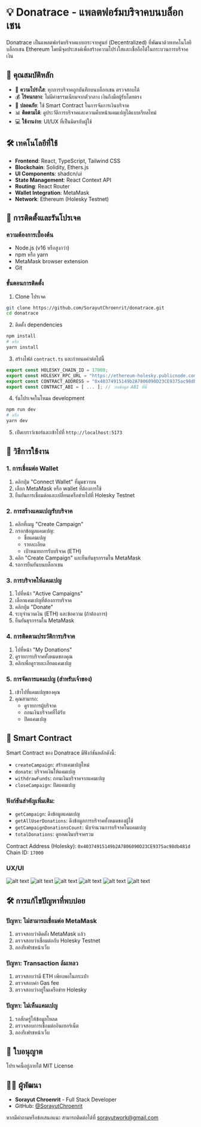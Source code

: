 # 💡 Donatrace - แพลตฟอร์มบริจาคบนบล็อกเชน

Donatrace เป็นแพลตฟอร์มบริจาคแบบกระจายศูนย์ (Decentralized) ที่พัฒนาด้วยเทคโนโลยีบล็อกเชน Ethereum โดยมีจุดประสงค์เพื่อสร้างความโปร่งใสและเชื่อถือได้ในกระบวนการบริจาคเงิน

## 🌟 คุณสมบัติหลัก

- 🔗 **ความโปร่งใส**: ทุกการบริจาคถูกบันทึกบนบล็อกเชน ตรวจสอบได้
- 💰 **ไร้คนกลาง**: ไม่มีค่าธรรมเนียมจากตัวกลาง เงินถึงมือผู้รับโดยตรง
- 🔐 **ปลอดภัย**: ใช้ Smart Contract ในการจัดการเงินบริจาค
- 📊 **ติดตามได้**: ดูประวัติการบริจาคและความคืบหน้าแคมเปญได้แบบเรียลไทม์
- 💻 **ใช้งานง่าย**: UI/UX ที่เป็นมิตรกับผู้ใช้

## 🛠️ เทคโนโลยีที่ใช้

- **Frontend**: React, TypeScript, Tailwind CSS
- **Blockchain**: Solidity, Ethers.js
- **UI Components**: shadcn/ui
- **State Management**: React Context API
- **Routing**: React Router
- **Wallet Integration**: MetaMask
- **Network**: Ethereum (Holesky Testnet)

## 🚀 การติดตั้งและรันโปรเจค

### ความต้องการเบื้องต้น

- Node.js (v16 หรือสูงกว่า)
- npm หรือ yarn
- MetaMask browser extension
- Git

### ขั้นตอนการติดตั้ง

1. Clone โปรเจค

```bash
git clone https://github.com/SorayutChroenrit/donatrace.git
cd donatrace
```

2. ติดตั้ง dependencies

```bash
npm install
# หรือ
yarn install
```

3. สร้างไฟล์ `contract.ts` และกำหนดค่าต่อไปนี้

```typescript
export const HOLESKY_CHAIN_ID = 17000;
export const HOLESKY_RPC_URL = "https://ethereum-holesky.publicnode.com/";
export const CONTRACT_ADDRESS = "0x40374915149b2A7806090D23CE9375ac98db481d";
export const CONTRACT_ABI = [ ... ]; // วางข้อมูล ABI ที่นี่
```

4. รันโปรเจคในโหมด development

```bash
npm run dev
# หรือ
yarn dev
```

5. เปิดเบราว์เซอร์และเข้าไปที่ `http://localhost:5173`

## 🤝 วิธีการใช้งาน

### 1. การเชื่อมต่อ Wallet

1. คลิกปุ่ม "Connect Wallet" ที่มุมขวาบน
2. เลือก MetaMask หรือ wallet ที่ต้องการใช้
3. ยืนยันการเชื่อมต่อและเปลี่ยนเครือข่ายไปที่ Holesky Testnet

### 2. การสร้างแคมเปญรับบริจาค

1. คลิกที่เมนู "Create Campaign"
2. กรอกข้อมูลแคมเปญ:
   - ชื่อแคมเปญ
   - รายละเอียด
   - เป้าหมายการรับบริจาค (ETH)
3. คลิก "Create Campaign" และยืนยันธุรกรรมใน MetaMask
4. รอการยืนยันบนบล็อกเชน

### 3. การบริจาคให้แคมเปญ

1. ไปที่หน้า "Active Campaigns"
2. เลือกแคมเปญที่ต้องการบริจาค
3. คลิกปุ่ม "Donate"
4. ระบุจำนวนเงิน (ETH) และข้อความ (ถ้าต้องการ)
5. ยืนยันธุรกรรมใน MetaMask

### 4. การติดตามประวัติการบริจาค

1. ไปที่หน้า "My Donations"
2. ดูรายการบริจาคทั้งหมดของคุณ
3. คลิกเพื่อดูรายละเอียดแคมเปญ

### 5. การจัดการแคมเปญ (สำหรับเจ้าของ)

1. เข้าไปที่แคมเปญของคุณ
2. คุณสามารถ:
   - ดูรายการผู้บริจาค
   - ถอนเงินบริจาคที่ได้รับ
   - ปิดแคมเปญ

## 📜 Smart Contract

Smart Contract ของ Donatrace มีฟังก์ชันหลักดังนี้:

- `createCampaign`: สร้างแคมเปญใหม่
- `donate`: บริจาคเงินให้แคมเปญ
- `withdrawFunds`: ถอนเงินบริจาคจากแคมเปญ
- `closeCampaign`: ปิดแคมเปญ

### ฟังก์ชันสำคัญเพิ่มเติม:

- `getCampaign`: ดึงข้อมูลแคมเปญ
- `getAllUserDonations`: ดึงข้อมูลการบริจาคทั้งหมดของผู้ใช้
- `getCampaignDonationsCount`: นับจำนวนการบริจาคในแคมเปญ
- `totalDonations`: ดูยอดเงินบริจาครวม

Contract Address (Holesky): `0x40374915149b2A7806090D23CE9375ac98db481d`
Chain ID: `17000`


### UX/UI 

![alt text](image-1.png)
![alt text](image-2.png)
![alt text](image-3.png)
![alt text](image-4.png)
![alt text](image-5.png)
![alt text](image-6.png)

## 🛠️ การแก้ไขปัญหาที่พบบ่อย

### ปัญหา: ไม่สามารถเชื่อมต่อ MetaMask

1. ตรวจสอบว่าติดตั้ง MetaMask แล้ว
2. ตรวจสอบว่าเชื่อมต่อกับ Holesky Testnet
3. ลองรีเฟรชหน้าเว็บ

### ปัญหา: Transaction ล้มเหลว

1. ตรวจสอบว่ามี ETH เพียงพอในกระเป๋า
2. ตรวจสอบค่า Gas fee
3. ตรวจสอบว่าอยู่ในเครือข่าย Holesky

### ปัญหา: ไม่เห็นแคมเปญ

1. รอสักครู่ให้ข้อมูลโหลด
2. ตรวจสอบการเชื่อมต่ออินเทอร์เน็ต
3. ลองรีเฟรชหน้าเว็บ

## 📄 ใบอนุญาต

โปรเจคนี้อยู่ภายใต้ MIT License

## 👨‍💻 ผู้พัฒนา

- **Sorayut Chroenrit** - Full Stack Developer
- GitHub: [@SorayutChroenrit](https://github.com/SorayutChroenrit)

หากมีคำถามหรือข้อเสนอแนะ สามารถติดต่อได้ที่ [sorayutwork@gmail.com](mailto:sorayutwork@gmail.com)

